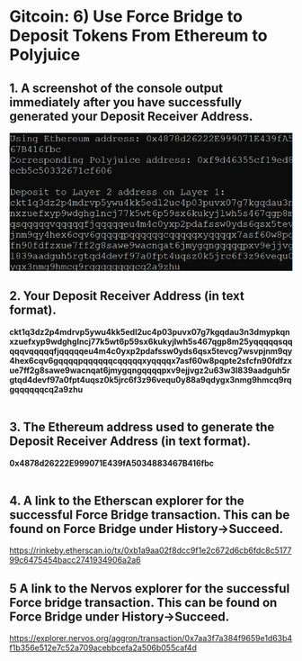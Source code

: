 # Gitcoin: 6) Use Force Bridge to Deposit Tokens From Ethereum to Polyjuice

## 1. A screenshot of the console output immediately after you have successfully generated your Deposit Receiver Address.

![](1.png)

## 2. Your Deposit Receiver Address (in text format).

  <b>ckt1q3dz2p4mdrvp5ywu4kk5edl2uc4p03puvx07g7kgqdau3n3dmypkqnxzuefxyp9wdghglncj77k5wt6p59sx6kukyjlwh5s467qgp8m25yqqqqqsqqqqqvqqqqqfjqqqqqeu4m4c0yxp2pdafssw0yds6qsx5tevcg7wsvpjnm9qy4hex6cqv6gqqqqpqqqqqqcqqqqqxyqqqqx7asf60w8pqpte2sfcfn90fdfzxue7ff2g8sawe9wacnqat6jmygqngqqqqpxv9ejjvgz2u63w3l839aadguh5rgtqd4devf97a0fpt4uqsz0k5jrc6f3z96vequ0y88a9qdygx3nmg9hmcq9rqgqqqqqqcq2a9zhu</b> <br><br>

## 3. The Ethereum address used to generate the Deposit Receiver Address (in text format).

  <b>0x4878d26222E999071E439fA5034883467B416fbc</b> <br><br>

## 4. A link to the Etherscan explorer for the successful Force Bridge transaction. This can be found on Force Bridge under History→Succeed.

https://rinkeby.etherscan.io/tx/0xb1a9aa02f8dcc9f1e2c672d6cb6fdc8c517799c6475454bacc2741934906a2a6

## 5 A link to the Nervos explorer for the successful Force bridge transaction. This can be found on Force Bridge under History→Succeed.

https://explorer.nervos.org/aggron/transaction/0x7aa3f7a384f9659e1d63b4f1b356e512e7c52a709acebbcefa2a506b055caf4d
